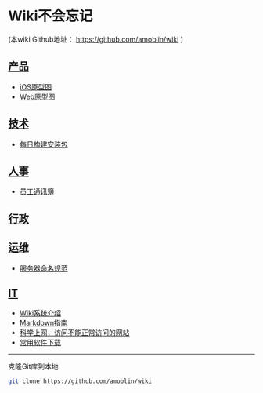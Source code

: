 # Wiki不会忘记
(本wiki Github地址： https://github.com/amoblin/wiki )

## [产品](pd/)

* [iOS原型图](pd/ios/)
* [Web原型图](pd/web/)

## [技术](rd/)
* [每日构建安装包](https://tf.marboo.biz)

## [人事](hr/)
* [员工通讯簿](hr/contacts)

## [行政]()

## [运维](op/)
* [服务器命名规范](op/nameit)

## [IT](it/)
* [Wiki系统介绍](it/gollum-guide)
* [Markdown指南](it/markdown-guide)
* [科学上网，访问不能正常访问的网站](it/switchy-sharp/)
* [常用软件下载](it/Software)

----------------------

克隆Git库到本地

``` sh
git clone https://github.com/amoblin/wiki
```
